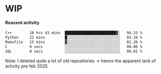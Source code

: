 # WIP

#### Reacent activity
<!--START_SECTION:waka-->

```txt
C++        10 hrs 43 mins  ███████████████████████▓░   94.33 %
Python     22 mins         █░░░░░░░░░░░░░░░░░░░░░░░░   03.34 %
Makefile   15 mins         ▓░░░░░░░░░░░░░░░░░░░░░░░░   02.26 %
C          0 secs          ░░░░░░░░░░░░░░░░░░░░░░░░░   00.06 %
SQL        0 secs          ░░░░░░░░░░░░░░░░░░░░░░░░░   00.01 %
```

<!--END_SECTION:waka-->

Note: I deleted quite a lot of old repositories -> hence the apparent lack of activity pre feb 2025.
